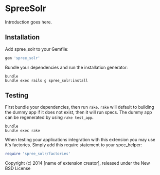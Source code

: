 SpreeSolr
=========

Introduction goes here.

Installation
------------

Add spree_solr to your Gemfile:

```ruby
gem 'spree_solr'
```

Bundle your dependencies and run the installation generator:

```shell
bundle
bundle exec rails g spree_solr:install
```

Testing
-------

First bundle your dependencies, then run `rake`. `rake` will default to building the dummy app if it does not exist, then it will run specs. The dummy app can be regenerated by using `rake test_app`.

```shell
bundle
bundle exec rake
```

When testing your applications integration with this extension you may use it's factories.
Simply add this require statement to your spec_helper:

```ruby
require 'spree_solr/factories'
```

Copyright (c) 2014 [name of extension creator], released under the New BSD License
